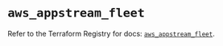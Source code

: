 # `aws_appstream_fleet`

Refer to the Terraform Registry for docs: [`aws_appstream_fleet`](https://registry.terraform.io/providers/hashicorp/aws/5.46.0/docs/resources/appstream_fleet).
